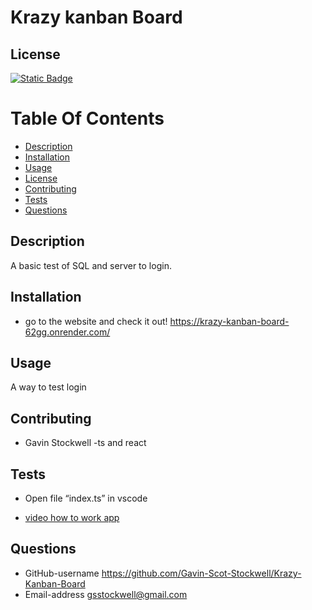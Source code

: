 
# Krazy kanban Board

## License
[![Static Badge](https://img.shields.io/badge/License-Mit_License-name?style=flat&logo=%23512BD4&logoColor=%2300bfff&labelColor=%23add8e6&color=%2300bfff)](https://mit-license.org/)


# Table Of Contents
* [Description](#description)
* [Installation](#installation)
* [Usage](#usage)
* [License](#license)
* [Contributing](#contributing)
* [Tests](#tests)
* [Questions](#questions)


## Description
A basic test of SQL and server to login.

## Installation
* go to the website and check it out! https://krazy-kanban-board-62gg.onrender.com/

## Usage
A way to test login 



## Contributing
* Gavin Stockwell -ts and react


## Tests
* Open file “index.ts” in vscode

* [video how to work app](https://youtu.be/Pe-IvjWZHL8)

## Questions
* GitHub-username https://github.com/Gavin-Scot-Stockwell/Krazy-Kanban-Board
* Email-address gsstockwell@gmail.com



